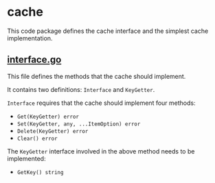 # cache

This code package defines the cache interface and the simplest cache implementation.

## [interface.go](interface.go)

This file defines the methods that the cache should implement.

It contains two definitions:
`Interface` and `KeyGetter`.

`Interface` requires that the cache should implement four methods:

- `Get(KeyGetter) error`
- `Set(KeyGetter, any, ...ItemOption) error`
- `Delete(KeyGetter) error`
- `Clear() error`

The `KeyGetter` interface involved in the above method needs to be implemented:

- `GetKey() string`

